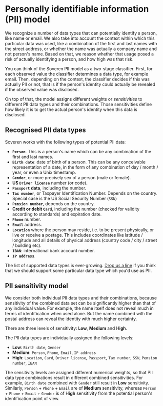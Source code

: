 # Personally identifiable information (PII) model

We recognize a number of data types that can potentially identify a person, like name or email. We also take into account the context within which this particular data was used, like a combination of the first and last names with the street address, or whether the name was actually a company name and not person's name. Based on that, we reason whether that usage posed a risk of actually identifying a person, and how high was that risk.

You can think of the Soveren PII model as a two-stage classifier. First, for each observed value the classifier determines a data type, for example email. Then, depending on the context, the classifier decides if this was actually PII or not, that is if the person's identity could actually be revealed if the observed value was disclosed.

On top of that, the model assigns different weights or _sensitivities_ to different PII data types and their combinations. Those sensitivities define how likely it is to get the actual person's identity when this data is disclosed.

## Recognised PII data types

Soveren works with the following types of potential PII data:

  * **`Person`**. This is a person's name which can be any combination of the first and last names.
  * **`Birth date`**: date of birth of a person. This can be any conceivable representation of a date, in the form of any combination of day / month / year, or even a Unix timestamp.
  * **`Gender`**, or more precisely sex of a person (male or female).
  * **US `Driver license`** number (or code).
  * **`Passport` data**, including the number.
  * **`Tax number`**, or Taxpayer Identification Number. Depends on the country. Special case is the US Social Security Number (`SSN`)
  * **`Pension number`**, depends on the country.
  * **Credit or debit `Card`**, including the number (checked for validity according to standards) and expiration date.
  * **`Phone`** number.
  * **`Email`** address.
  * **`Location`** where the person may reside, i.e. to be present physically, or live or receive a postage. This includes coordinates like latitude / longitude and all details of physical address (country code / city / street / building etc).
  * **`IBAN`**: international bank account number.
  * **`IP address`**.

 The list of supported data types is ever-growing. [Drop us a line](mailto:support@soveren.io) if you think that we should support some particular data type which you'd use as PII. 

## PII sensitivity model

We consider both individual PII data types and their combinations, because sensitivity of the combined data set can be significantly higher than that of any individual value. For example, the name itself does not reveal much in terms of identification when used alone. But the name combined with the postal address can reveal the identity with much higher certainty.

There are three levels of sensitivity: **Low**, **Medium** and **High**.

The PII data types are individually assigned the following levels:

* **Low**: `Birth date`, `Gender`
* **Medium**: `Person`, `Phone`, `Email`, `IP address`
* **High**: `Location`, `Card`, `Driver license`, `Passport`, `Tax number`, `SSN`, `Pension number`, `IBAN`

The sensitivity levels are assigned different numerical weights, so that PII data type combinations result in different combined sensitivities. For example, `Birth date` combined with `Gender` still result in **Low** sensitivity. Similarly, `Person` + `Phone` + `Email` are of **Medium** sensitivity, whereas `Person` + `Phone` + `Email` + `Gender` is of **High** sensitivity from the potential person's identification point of view.
